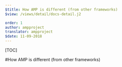 ```yaml
---
$title: How AMP is different (from other frameworks)
$view: /views/detail/docs-detail.j2

order: 1
author: ampproject
translator: ampproject
$date: 11-09-2018
---
```


[TOC]

#How AMP is different (from other frameworks)
